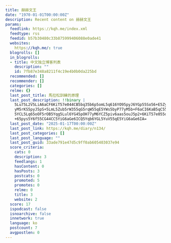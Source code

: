 ```yaml
---
title: 赫赫文王
date: "1970-01-01T00:00:00Z"
description: Recent content on 赫赫文王
params:
  feedlink: https://kqh.me/index.xml
  feedtype: rss
  feedid: b57b30480c33b875999406088e0ade41
  websites:
    https://kqh.me/: true
  blogrolls: []
  in_blogrolls:
  - title: 中文独立博客列表
    description: ""
    id: 7fb87e348a8211f4c19e4b0b0da225bd
  recommended: []
  recommender: []
  categories: []
  relme: {}
  last_post_title: 馬拉松訓練的原理
  last_post_description: !!binary |
    5Lu75L2V5LiA6aCF6KiT57e044CB5bq35b6p5omL5q616YO95pyJ6YGp55So56+E5ZyN77
    yM5rKS5pyJ5pS+5LmL5Zub5rW355qG5rqW55qE5YWs5byP77yM5b+F6aCI6KaB5qC55pOa
    5YCL5Lq65oOF5rOB5Yqg5Lul6YG45pOH77yM6YCZ5piv6aas5ouJ5p2+6KiT57e055qE5Z
    +65pys5Y6f55CG44CC5YiG6aGe6ICQ5Yqb6YGL5YuV55qE5YiG6aGe6IA=
  last_post_date: "2025-01-17T00:00:00Z"
  last_post_link: https://kqh.me/diary/n134/
  last_post_categories: []
  last_post_language: ""
  last_post_guid: 33ade791e47d5c9ff0ab605403037e94
  score_criteria:
    cats: 0
    description: 3
    feedlangs: 1
    hasContent: 0
    hasPosts: 3
    postcats: 0
    promoted: 5
    promotes: 0
    relme: 0
    title: 3
    website: 2
  score: 17
  ispodcast: false
  isnoarchive: false
  innetwork: true
  language: ko
  postcount: 7
  avgpostlen: 0
---
```

